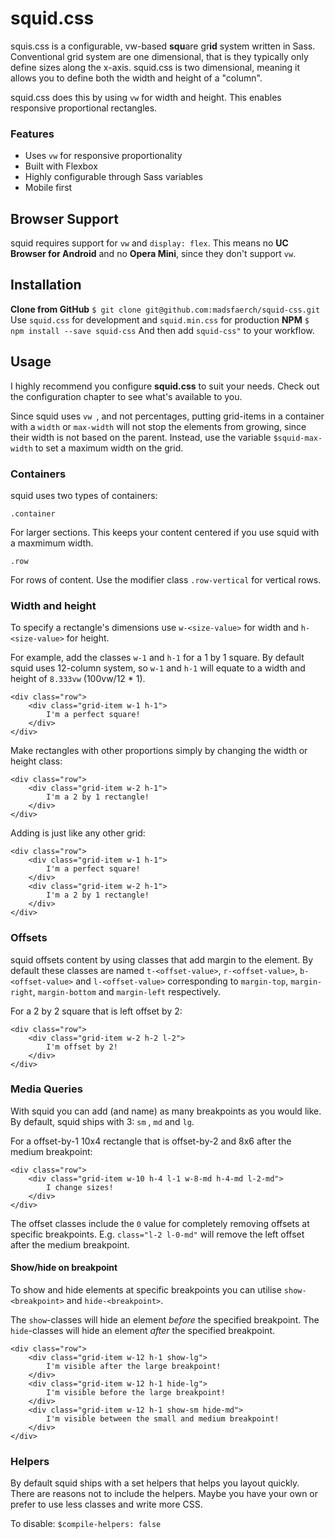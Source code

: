 # squid.css
squis.css is a configurable, vw-based **squ**are gr**id** system written in Sass. Conventional grid system are one dimensional, that is they typically only define sizes along the x-axis. squid.css is two dimensional, meaning it allows you to define both the width and height of a "column".

squid.css does this by using `vw`  for width and height. This enables responsive proportional rectangles.

### Features
- Uses `vw` for responsive proportionality
- Built with Flexbox
- Highly configurable through Sass variables
- Mobile first

## Browser Support
squid requires support for `vw` and `display: flex`.
This means no **UC Browser for Android** and no **Opera Mini**, since they don't support `vw`.

## Installation
**Clone from GitHub**
`$ git clone git@github.com:madsfaerch/squid-css.git`
Use `squid.css` for development and `squid.min.css` for production
**NPM**
`$ npm install --save squid-css`
And then add `squid-css"` to your workflow. 

## Usage
I highly recommend you configure **squid.css** to suit your needs. Check out the configuration chapter to see what's available to you.

Since squid uses `vw `, and not percentages, putting grid-items in a container with a `width` or `max-width` will not stop the elements from growing, since their width is not based on the parent. Instead, use the variable `$squid-max-width` to set a maximum width on the grid.

### Containers
squid uses two types of containers:
```
.container
```
For larger sections. This keeps your content centered if you use squid with a maxmimum width.

```
.row
```
For rows of content. Use the modifier class `.row-vertical` for vertical rows.

### Width and height
To specify a rectangle's dimensions use `w-<size-value>` for width and `h-<size-value>` for height.

For example, add the classes `w-1` and `h-1` for a 1 by 1 square. By default squid uses 12-column system, so `w-1` and `h-1` will equate to a width and height of `8.333vw` (100vw/12 * 1).
 
```
<div class="row">
	<div class="grid-item w-1 h-1">
		I'm a perfect square!
	</div>
</div>
```

Make rectangles with other proportions simply by changing the width or height class:
```
<div class="row">
	<div class="grid-item w-2 h-1">
		I'm a 2 by 1 rectangle!
	</div>
</div>
```

Adding is just like any other grid:
```
<div class="row">
	<div class="grid-item w-1 h-1">
		I'm a perfect square!
	</div>
	<div class="grid-item w-2 h-1">
		I'm a 2 by 1 rectangle!
	</div>
</div>
```


### Offsets
squid offsets content by using classes that add margin to the element.
By default these classes are named `t-<offset-value>`, `r-<offset-value>`, `b-<offset-value>` and `l-<offset-value>` corresponding to `margin-top`, `margin-right`, `margin-bottom` and `margin-left` respectively. 

For a 2 by 2 square that is left offset by 2:
```
<div class="row">
	<div class="grid-item w-2 h-2 l-2">
		I'm offset by 2!
	</div>
</div>
```

### Media Queries
With squid you can add (and name) as many breakpoints as you would like. 
By default, squid ships with 3: `sm` , `md` and `lg`.

For a offset-by-1 10x4 rectangle that is offset-by-2 and 8x6 after the medium breakpoint:
```
<div class="row">
	<div class="grid-item w-10 h-4 l-1 w-8-md h-4-md l-2-md">
		I change sizes!
	</div>
</div>
```
The offset classes include the `0` value for completely removing offsets at specific breakpoints. E.g. `class="l-2 l-0-md"` will remove the left offset after the medium breakpoint.

#### Show/hide on breakpoint
To show and hide elements at specific breakpoints you can utilise `show-<breakpoint>` and `hide-<breakpoint>`.

The `show`-classes will hide an element *before* the specified breakpoint.
The `hide`-classes will hide an element *after* the specified breakpoint.

```
<div class="row">
	<div class="grid-item w-12 h-1 show-lg">
		I'm visible after the large breakpoint!
	</div>
	<div class="grid-item w-12 h-1 hide-lg">
		I'm visible before the large breakpoint!
	</div>
	<div class="grid-item w-12 h-1 show-sm hide-md">
		I'm visible between the small and medium breakpoint!
	</div>
</div>
```

### Helpers
By default squid ships with a set helpers that helps you layout quickly.
There are reasons not to include the helpers. Maybe you have your own or prefer to use less classes and write more CSS. 

To disable: `$compile-helpers: false`

